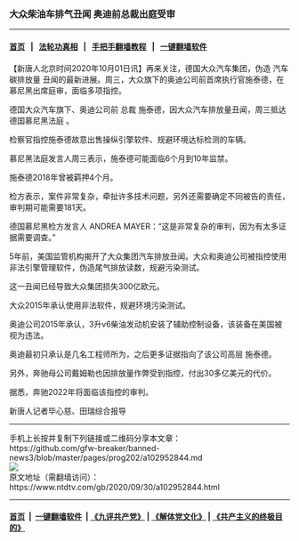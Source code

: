 ### 大众柴油车排气丑闻 奥迪前总裁出庭受审
------------------------

#### [首页](https://github.com/gfw-breaker/banned-news3/blob/master/README.md) &nbsp;&nbsp;|&nbsp;&nbsp; [法轮功真相](https://github.com/begood0513/basic/blob/master/README.md)  &nbsp;&nbsp;|&nbsp;&nbsp; [手把手翻墙教程](https://github.com/gfw-breaker/guides/wiki)  &nbsp;&nbsp;|&nbsp;&nbsp; [一键翻墙软件](https://github.com/gfw-breaker/nogfw/blob/master/README.md)  



<div><div class="post_content" itemprop="articleBody">
 <p>
  【新唐人北京时间2020年10月01日讯】再来关注，德国大众汽车集团，伪造
  <ok href="https://www.ntdtv.com/gb/汽车碳排放量.htm">
   汽车碳排放量
  </ok>
  丑闻的最新进展。周三，大众旗下的奥迪公司前首席执行官施泰德，在慕尼黑出席庭审，面临多项指控。
 </p>
 <p>
  德国大众汽车旗下、奥迪公司前
  <ok href="https://www.ntdtv.com/gb/总裁.htm">
   总裁
  </ok>
  施泰德，因大众汽车排放量丑闻，周三抵达
  <ok href="https://www.ntdtv.com/gb/德国慕尼黑法庭.htm">
   德国慕尼黑法庭
  </ok>
  。
 </p>
 <p>
  检察官指控施泰德故意出售操纵引擎软件、规避环境达标检测的车辆。
 </p>
 <p>
  慕尼黑法庭发言人周三表示，施泰德可能面临6个月到10年监禁。
 </p>
 <p>
  施泰德2018年曾被羁押4个月。
 </p>
 <p>
  检方表示，案件非常复杂，牵扯许多技术问题，另外还需要确定不同被告的责任，审判期可能需要181天。
 </p>
 <p>
  德国慕尼黑检方发言人 ANDREA MAYER：“这是非常复杂的审判，因为有太多证据需要调查。”
 </p>
 <p>
  5年前，美国监管机构揭开了大众集团汽车排放丑闻。大众和奥迪公司被指控使用非法引擎管理软件，伪造尾气排放读数，规避污染测试。
 </p>
 <p>
  这一丑闻已经导致大众集团损失300亿欧元。
 </p>
 <p>
  大众2015年承认使用非法软件，规避环境污染测试。
 </p>
 <p>
  奥迪公司2015年承认，3升v6柴油发动机安装了辅助控制设备，该装备在美国被视为违法。
 </p>
 <p>
  奥迪最初只承认是几名工程师所为，之后更多证据指向了该公司高层 施泰德。
 </p>
 <p>
  另外，奔驰母公司戴姆勒也因排放量作弊受到指控，付出30多亿美元的代价。
 </p>
 <p>
  据悉，奔驰2022年将面临该指控的审判。
 </p>
 <p>
  新唐人记者毕心慈、田瑞综合报导
 </p>
 <div class="single_ad">
 </div>
</div>
</div>
<hr/>
手机上长按并复制下列链接或二维码分享本文章：<br/>
https://github.com/gfw-breaker/banned-news3/blob/master/pages/prog202/a102952844.md <br/>
<a href='https://github.com/gfw-breaker/banned-news3/blob/master/pages/prog202/a102952844.md'><img src='https://github.com/gfw-breaker/banned-news3/blob/master/pages/prog202/a102952844.md.png'/></a> <br/>
原文地址（需翻墙访问）：https://www.ntdtv.com/gb/2020/09/30/a102952844.html


------------------------
#### [首页](https://github.com/gfw-breaker/banned-news3/blob/master/README.md) &nbsp;|&nbsp; [一键翻墙软件](https://github.com/gfw-breaker/nogfw/blob/master/README.md) &nbsp;| [《九评共产党》](https://github.com/gfw-breaker/9ping.md/blob/master/README.md#九评之一评共产党是什么) | [《解体党文化》](https://github.com/gfw-breaker/jtdwh.md/blob/master/README.md) | [《共产主义的终极目的》](https://github.com/gfw-breaker/gczydzjmd.md/blob/master/README.md)


<img src='http://gfw-breaker.win/banned-news3/pages/prog202/a102952844.md' width='0px' height='0px'/>